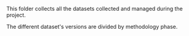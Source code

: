 This folder collects all the datasets collected and managed during the project.

The different dataset's versions are divided by methodology phase. 

